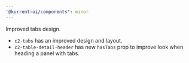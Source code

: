 ```yaml
---
'@kurrent-ui/components': minor
---
```


Improved tabs design.

-   `c2-tabs` has an improved design and layout.
-   `c2-table-detail-header` has new `hasTabs` prop to improve look when heading a panel with tabs.
